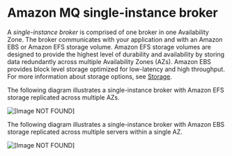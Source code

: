 # Amazon MQ single\-instance broker<a name="single-broker-deployment"></a>

A *single\-instance broker* is comprised of one broker in one Availability Zone\. The broker communicates with your application and with an Amazon EBS or Amazon EFS storage volume\. Amazon EFS storage volumes are designed to provide the highest level of durability and availability by storing data redundantly across multiple Availability Zones \(AZs\)\. Amazon EBS provides block level storage optimized for low\-latency and high throughput\. For more information about storage options, see [Storage](broker-storage.md)\.

The following diagram illustrates a single\-instance broker with Amazon EFS storage replicated across multiple AZs\.

![\[Image NOT FOUND\]](http://docs.aws.amazon.com/amazon-mq/latest/developer-guide/images/amazon-mq-activemq-broker-architecture-single-broker-efs.png)

The following diagram illustrates a single\-instance broker with Amazon EBS storage replicated across multiple servers within a single AZ\.

![\[Image NOT FOUND\]](http://docs.aws.amazon.com/amazon-mq/latest/developer-guide/images/amazon-mq-activemq-broker-architecture-single-broker-ebs.png)